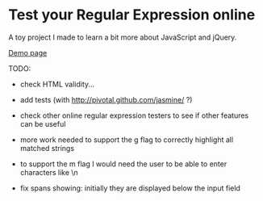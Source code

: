 Test your Regular Expression online
===================================

A toy project I made to learn a bit more about JavaScript and jQuery.

[Demo page](http://florent2.github.com/test-regexp-online/)

TODO:

* check HTML validity...

* add tests (with http://pivotal.github.com/jasmine/ ?)

* check other online regular expression testers to see if other features can be useful

* more work needed to support the g flag to correctly highlight all matched strings
* to support the m flag I would need the user to be able to enter characters like \n

* fix spans showing: initially they are displayed below the input field